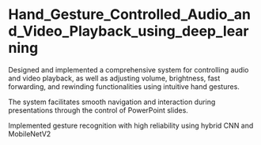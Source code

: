 # Hand_Gesture_Controlled_Audio_and_Video_Playback_using_deep_learning
Designed and implemented a comprehensive system for controlling audio and video playback, as well as adjusting volume, brightness, fast forwarding, and rewinding functionalities using intuitive hand gestures.

The system facilitates smooth navigation and interaction during presentations through the control of PowerPoint slides.

Implemented gesture recognition with high reliability using hybrid CNN and MobileNetV2
